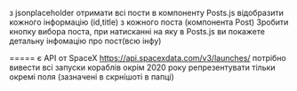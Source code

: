 з jsonplaceholder отримати всі пости в компоненту Posts.js
відобразити кожного інформацію (id,title) з кожного поста (компонента Post)
Зробити кнопку вибора поста, при натисканні на яку в Posts.js ви покажете детальну інфомацію про пост(всю інфу)



=====
є API от SpaceX
https://api.spacexdata.com/v3/launches/
потрібно вивести всі запуски кораблів окрім 2020 року
репрезентувати тільки окремі поля (зазначені в скрнішоті в папці)
